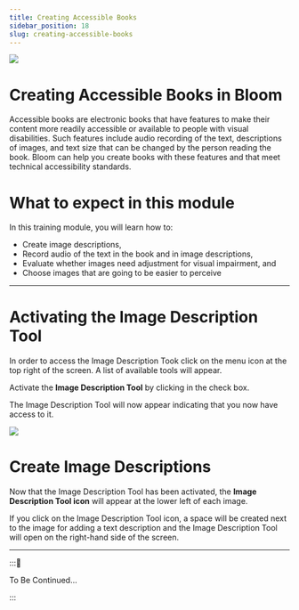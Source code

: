 ```yaml
---
title: Creating Accessible Books
sidebar_position: 18
slug: creating-accessible-books
---
```




![](/notion_imgs/463318912.png)


# Creating Accessible Books in Bloom


Accessible books are electronic books that have features to make their content more readily
accessible or available to people with visual disabilities. Such features include audio recording of
the text, descriptions of images, and text size that can be changed by the person reading the
book. Bloom can help you create books with these features and that meet technical accessibility
standards.


# What to expect in this module


In this training module, you will learn how to:

- Create image descriptions,
- Record audio of the text in the book and in image descriptions,
- Evaluate whether images need adjustment for visual impairment, and
- Choose images that are going to be easier to perceive

---


# Activating the Image Description Tool


<div class='notion-row'>
<div class='notion-column'>

In order to access the Image Description Took click on the menu icon at the top right of the screen. A list of available tools will appear.

Activate the **Image Description Tool** by clicking in the check box.

The Image Description Tool will now appear indicating that you now have access to it.

</div>

<div class='notion-column'>

![](https://s3.us-west-2.amazonaws.com/secure.notion-static.com/e0e335bd-e45d-4a20-a684-eb6578cd7d0e/Untitled.png?X-Amz-Algorithm=AWS4-HMAC-SHA256&X-Amz-Content-Sha256=UNSIGNED-PAYLOAD&X-Amz-Credential=AKIAT73L2G45EIPT3X45%2F20220726%2Fus-west-2%2Fs3%2Faws4_request&X-Amz-Date=20220726T222307Z&X-Amz-Expires=3600&X-Amz-Signature=c376b1982f34b852cb252ae2b4a4dba77d448502eb2ed863771d583ced1789bc&X-Amz-SignedHeaders=host&x-id=GetObject)



</div>
</div>


# Create Image Descriptions


<div class='notion-row'>
<div class='notion-column'>

Now that the Image Description Tool has been activated, the **Image Description Tool icon** will appear at the lower left of each image.

If you click on the Image Description Tool icon, a space will be created next to the image for adding a text description and the Image Description Tool will open on the right-hand side of the screen.





</div>

<div class='notion-column'>



</div>
</div>


---


:::🚧

To Be Continued…

:::


